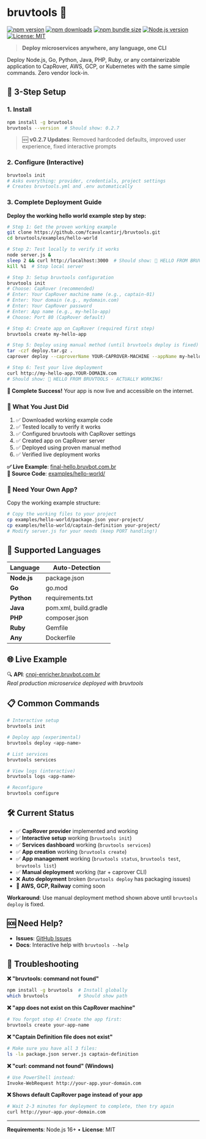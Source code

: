 # bruvtools 🚀

[![npm version](https://badge.fury.io/js/bruvtools.svg)](https://www.npmjs.com/package/bruvtools)
[![npm downloads](https://img.shields.io/npm/dm/bruvtools.svg)](https://www.npmjs.com/package/bruvtools)
[![npm bundle size](https://img.shields.io/bundlephobia/min/bruvtools)](https://www.npmjs.com/package/bruvtools)
[![Node.js version](https://img.shields.io/node/v/bruvtools)](https://www.npmjs.com/package/bruvtools)
[![License: MIT](https://img.shields.io/badge/License-MIT-yellow.svg)](https://opensource.org/licenses/MIT)

> **Deploy microservices anywhere, any language, one CLI**

Deploy Node.js, Go, Python, Java, PHP, Ruby, or any containerizable application to CapRover, AWS, GCP, or Kubernetes with the same simple commands. Zero vendor lock-in.

## 🎯 3-Step Setup

### 1. Install
```bash
npm install -g bruvtools
bruvtools --version  # Should show: 0.2.7
```

> 🆕 **v0.2.7 Updates**: Removed hardcoded defaults, improved user experience, fixed interactive prompts

### 2. Configure (Interactive)
```bash
bruvtools init
# Asks everything: provider, credentials, project settings
# Creates bruvtools.yml and .env automatically
```

### 3. Complete Deployment Guide

**Deploy the working hello world example step by step:**

```bash
# Step 1: Get the proven working example
git clone https://github.com/fcavalcantirj/bruvtools.git
cd bruvtools/examples/hello-world

# Step 2: Test locally to verify it works
node server.js &
sleep 2 && curl http://localhost:3000  # Should show: 🎉 HELLO FROM BRUVTOOLS - ACTUALLY WORKING!
kill %1  # Stop local server

# Step 3: Setup bruvtools configuration
bruvtools init
# Choose: CapRover (recommended)
# Enter: Your CapRover machine name (e.g., captain-01)
# Enter: Your domain (e.g., mydomain.com)
# Enter: Your CapRover password
# Enter: App name (e.g., my-hello-app)
# Choose: Port 80 (CapRover default)

# Step 4: Create app on CapRover (required first step)
bruvtools create my-hello-app

# Step 5: Deploy using manual method (until bruvtools deploy is fixed)
tar -czf deploy.tar.gz .
caprover deploy --caproverName YOUR-CAPROVER-MACHINE --appName my-hello-app --tarFile deploy.tar.gz

# Step 6: Test your live deployment
curl http://my-hello-app.YOUR-DOMAIN.com
# Should show: 🎉 HELLO FROM BRUVTOOLS - ACTUALLY WORKING!
```

**🎯 Complete Success!** Your app is now live and accessible on the internet.

### 🚀 What You Just Did

1. ✅ Downloaded working example code
2. ✅ Tested locally to verify it works
3. ✅ Configured bruvtools with CapRover settings
4. ✅ Created app on CapRover server
5. ✅ Deployed using proven manual method
6. ✅ Verified live deployment works

**✅ Live Example**: [final-hello.bruvbot.com.br](http://final-hello.bruvbot.com.br)  
**📁 Source Code**: [examples/hello-world/](examples/hello-world/)

### 🔧 Need Your Own App?

Copy the working example structure:
```bash
# Copy the working files to your project
cp examples/hello-world/package.json your-project/
cp examples/hello-world/captain-definition your-project/
# Modify server.js for your needs (keep PORT handling!)
```

## 🔧 Supported Languages

| Language | Auto-Detection |
|----------|----------------|
| **Node.js** | package.json |
| **Go** | go.mod |
| **Python** | requirements.txt |
| **Java** | pom.xml, build.gradle |
| **PHP** | composer.json |
| **Ruby** | Gemfile |
| **Any** | Dockerfile |

## 🌐 Live Example

🔍 **API**: [cnpj-enricher.bruvbot.com.br](https://cnpj-enricher.bruvbot.com.br)  
*Real production microservice deployed with bruvtools*

## 📋 Common Commands

```bash
# Interactive setup
bruvtools init

# Deploy app (experimental)
bruvtools deploy <app-name>

# List services
bruvtools services

# View logs (interactive)
bruvtools logs <app-name>

# Reconfigure
bruvtools configure
```

## 🛠️ Current Status

- ✅ **CapRover provider** implemented and working
- ✅ **Interactive setup** working (`bruvtools init`) 
- ✅ **Services dashboard** working (`bruvtools services`)
- ✅ **App creation** working (`bruvtools create`)
- ✅ **App management** working (`bruvtools status`, `bruvtools test`, `bruvtools list`)
- ✅ **Manual deployment** working (tar + caprover CLI)
- ❌ **Auto deployment** broken (`bruvtools deploy` has packaging issues)
- 🔄 **AWS, GCP, Railway** coming soon

**Workaround**: Use manual deployment method shown above until `bruvtools deploy` is fixed.

## 🆘 Need Help?

- **Issues**: [GitHub Issues](https://github.com/fcavalcantirj/bruvtools/issues)
- **Docs**: Interactive help with `bruvtools --help`

## 🔧 Troubleshooting

**❌ "bruvtools: command not found"**
```bash
npm install -g bruvtools  # Install globally
which bruvtools           # Should show path
```

**❌ "app does not exist on this CapRover machine"**
```bash
# You forgot step 4! Create the app first:
bruvtools create your-app-name
```

**❌ "Captain Definition file does not exist"**
```bash
# Make sure you have all 3 files:
ls -la package.json server.js captain-definition
```

**❌ "curl: command not found" (Windows)**
```bash
# Use PowerShell instead:
Invoke-WebRequest http://your-app.your-domain.com
```

**❌ Shows default CapRover page instead of your app**
```bash
# Wait 2-3 minutes for deployment to complete, then try again
curl http://your-app.your-domain.com
```

---

**Requirements**: Node.js 16+ • **License**: MIT
